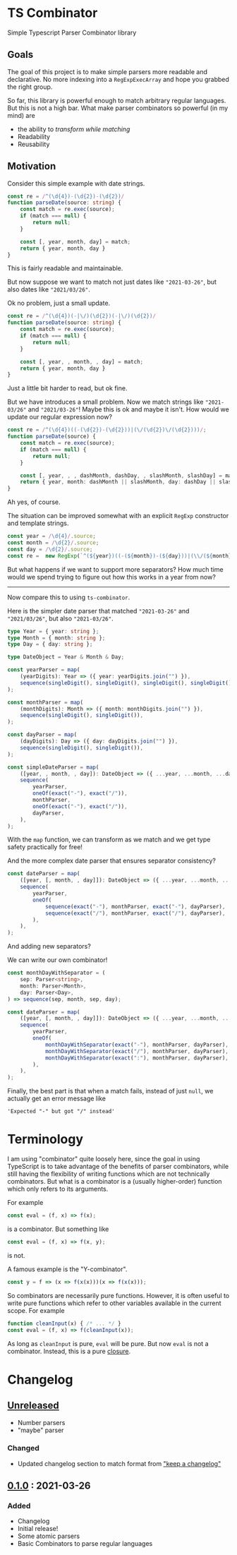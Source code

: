 # TS Combinator

Simple Typescript Parser Combinator library

## Goals

The goal of this project is to make simple parsers more readable and
declarative. No more indexing into a `RegExpExecArray` and hope you grabbed the
right group.

So far, this library is powerful enough to match arbitrary regular languages.
But this is not a high bar. What make parser combinators so powerful (in my
mind) are
- the ability to _transform while matching_
- Readability
- Reusability

## Motivation

Consider this simple example with date strings.

```ts
const re = /^(\d{4})-(\d{2})-(\d{2})/
function parseDate(source: string) {
    const match = re.exec(source);
    if (match === null) {
        return null;
    }

    const [, year, month, day] = match;
    return { year, month, day }
}
```

This is fairly readable and maintainable.

But now suppose we want to match not just dates like `"2021-03-26"`, but also
dates like `"2021/03/26"`.

Ok no problem, just a small update.

```ts
const re = /^(\d{4})(-|\/)(\d{2})(-|\/)(\d{2})/
function parseDate(source: string) {
    const match = re.exec(source);
    if (match === null) {
        return null;
    }

    const [, year, , month, , day] = match;
    return { year, month, day }
}
```

Just a little bit harder to read, but ok fine.

But we have introduces a small problem. Now we match strings like `"2021-03/26"`
and `"2021/03-26"`! Maybe this is ok and maybe it isn't. How would we update our
regular expression now?

```ts
const re = /^(\d{4})((-(\d{2})-(\d{2}))|(\/(\d{2})\/(\d{2})))/;
function parseDate(source) {
    const match = re.exec(source);
    if (match === null) {
        return null;
    }

    const [, year, , , dashMonth, dashDay, , slashMonth, slashDay] = match;
    return { year, month: dashMonth || slashMonth, day: dashDay || slashDay };
}
```

Ah yes, of course.

The situation can be improved somewhat with an explicit `RegExp` constructor and
template strings.

```ts
const year = /\d{4}/.source;
const month = /\d{2}/.source;
const day = /\d{2}/.source;
const re =  new RegExp(`^(${year})((-(${month})-(${day}))|(\\/(${month})\\/(${day})))`)
```

But what happens if we want to support more separators? How much time would we
spend trying to figure out how this works in a year from now?

---

Now compare this to using `ts-combinator`.

Here is the simpler date parser that matched `"2021-03-26"` and `"2021/03/26"`, but
also `"2021-03/26"`.

```ts
type Year = { year: string };
type Month = { month: string };
type Day = { day: string };

type DateObject = Year & Month & Day;

const yearParser = map(
    (yearDigits): Year => ({ year: yearDigits.join("") }),
    sequence(singleDigit(), singleDigit(), singleDigit(), singleDigit()),
);

const monthParser = map(
    (monthDigits): Month => ({ month: monthDigits.join("") }),
    sequence(singleDigit(), singleDigit()),
);

const dayParser = map(
    (dayDigits): Day => ({ day: dayDigits.join("") }),
    sequence(singleDigit(), singleDigit()),
);

const simpleDateParser = map(
    ([year, , month, , day]): DateObject => ({ ...year, ...month, ...day }),
    sequence(
        yearParser,
        oneOf(exact("-"), exact("/")),
        monthParser,
        oneOf(exact("-"), exact("/")),
        dayParser,
    ),
);
```

With the `map` function, we can transform as we match and we get type safety
practically for free!

And the more complex date parser that ensures separator consistency?

```ts
const dateParser = map(
    ([year, [, month, , day]]): DateObject => ({ ...year, ...month, ...day }),
    sequence(
        yearParser,
        oneOf(
            sequence(exact("-"), monthParser, exact("-"), dayParser),
            sequence(exact("/"), monthParser, exact("/"), dayParser),
        ),
    ),
);

```

And adding new separators?

We can write our own combinator!

```ts
const monthDayWithSeparator = (
    sep: Parser<string>,
    month: Parser<Month>,
    day: Parser<Day>,
) => sequence(sep, month, sep, day);

const dateParser = map(
    ([year, [, month, , day]]): DateObject => ({ ...year, ...month, ...day }),
    sequence(
        yearParser,
        oneOf(
            monthDayWithSeparator(exact("-"), monthParser, dayParser),
            monthDayWithSeparator(exact("/"), monthParser, dayParser),
            monthDayWithSeparator(exact(":"), monthParser, dayParser),
        ),
    ),
);
```

Finally, the best part is that when a match fails, instead of just `null`, we
actually get an error message like
```
'Expected "-" but got "/" instead'
```

# Terminology

I am using "combinator" quite loosely here, since the goal in using TypeScript
is to take advantage of the benefits of parser combinators, while still having
the flexibility of writing functions which are not technically combinators. But
what is a combinator is a (usually higher-order) function which only refers to
its arguments.

For example
```js
const eval = (f, x) => f(x);
```

is a combinator. But something like

```js
const eval = (f, x) => f(x, y);
```

is not.


A famous example is the "Y-combinator".

```js
const y = f => (x => f(x(x)))(x => f(x(x)));
```

So combinators are necessarily pure functions. However, it is often useful to
write pure functions which refer to other variables available in the current
scope. For example

```js
function cleanInput(x) { /* ... */ }
const eval = (f, x) => f(cleanInput(x));
```

As long as `cleanInput` is pure, `eval` will be pure. But now `eval` is not a
combinator. Instead, this is a pure [closure](https://whatthefuck.is/closure).

# Changelog

## [Unreleased]
- Number parsers
- "maybe" parser

### Changed
- Updated changelog section to match format from
  ["keep a changelog"](https://keepachangelog.com/en/1.0.0/)

## [0.1.0] : 2021-03-26

### Added
- Changelog
- Initial release!
- Some atomic parsers
- Basic Combinators to parse regular languages

[Unreleased]: https://github.com/jessejenks/ts-combinator/compare/v0.1.0...HEAD
[0.1.0]: https://github.com/jessejenks/ts-combinator/releases/tag/v0.1.0